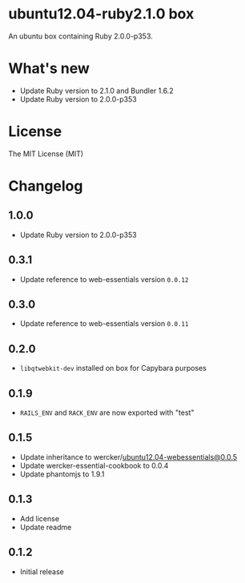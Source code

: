 # ubuntu12.04-ruby2.1.0 box

An ubuntu box containing Ruby 2.0.0-p353.

# What's new

- Update Ruby version to 2.1.0 and Bundler 1.6.2
- Update Ruby version to 2.0.0-p353

# License

The MIT License (MIT)

# Changelog

## 1.0.0

- Update Ruby version to 2.0.0-p353

## 0.3.1

- Update reference to web-essentials version `0.0.12`

## 0.3.0

- Update reference to web-essentials version `0.0.11`

## 0.2.0

- `libqtwebkit-dev` installed on box for Capybara purposes

## 0.1.9

- `RAILS_ENV` and `RACK_ENV` are now exported with "test"

## 0.1.5

- Update inheritance to wercker/ubuntu12.04-webessentials@0.0.5
- Update wercker-essential-cookbook to 0.0.4
- Update phantomjs to 1.9.1

## 0.1.3

- Add license
- Update readme

## 0.1.2

- Initial release
